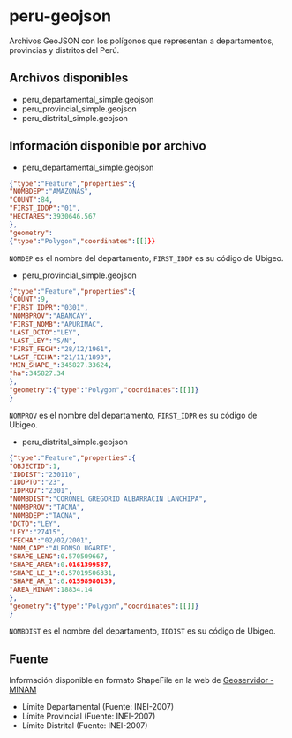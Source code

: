 peru-geojson
============
Archivos GeoJSON con los polígonos que representan a departamentos, provincias y distritos del Perú.

Archivos disponibles
--------------------
* peru_departamental_simple.geojson
* peru_provincial_simple.geojson
* peru_distrital_simple.geojson

Información disponible por archivo
----------------------------------
* peru_departamental_simple.geojson

```json
{"type":"Feature","properties":{
"NOMBDEP":"AMAZONAS",
"COUNT":84,
"FIRST_IDDP":"01",
"HECTARES":3930646.567
},
"geometry":
{"type":"Polygon","coordinates":[[]}}
```

`NOMDEP` es el nombre del departamento, `FIRST_IDDP` es su código de Ubigeo.

* peru_provincial_simple.geojson

```json
{"type":"Feature","properties":{
"COUNT":9,
"FIRST_IDPR":"0301",
"NOMBPROV":"ABANCAY",
"FIRST_NOMB":"APURIMAC",
"LAST_DCTO":"LEY",
"LAST_LEY":"S/N",
"FIRST_FECH":"28/12/1961",
"LAST_FECHA":"21/11/1893",
"MIN_SHAPE_":345827.33624,
"ha":345827.34
},
"geometry":{"type":"Polygon","coordinates":[[]]}
}
```

`NOMPROV` es el nombre del departamento, `FIRST_IDPR` es su código de Ubigeo.

* peru_distrital_simple.geojson

```json
{"type":"Feature","properties":{
"OBJECTID":1,
"IDDIST":"230110",
"IDDPTO":"23",
"IDPROV":"2301",
"NOMBDIST":"CORONEL GREGORIO ALBARRACIN LANCHIPA",
"NOMBPROV":"TACNA",
"NOMBDEP":"TACNA",
"DCTO":"LEY",
"LEY":"27415",
"FECHA":"02/02/2001",
"NOM_CAP":"ALFONSO UGARTE",
"SHAPE_LENG":0.570509667,
"SHAPE_AREA":0.0161399587,
"SHAPE_LE_1":0.57019506331,
"SHAPE_AR_1":0.01598980139,
"AREA_MINAM":18834.14
},
"geometry":{"type":"Polygon","coordinates":[[]]}
}
```

`NOMBDIST` es el nombre del departamento, `IDDIST` es su código de Ubigeo.

Fuente
------
Información disponible en formato ShapeFile en la web de [Geoservidor - MINAM](http://geoservidor.minam.gob.pe/geoservidor/download.aspx)

* Límite Departamental (Fuente: INEI-2007)
* Límite Provincial (Fuente: INEI-2007)
* Límite Distrital (Fuente: INEI-2007)
